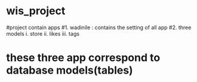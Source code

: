 # wis_project
#project contain apps
#1. wadinile : contains the setting of all app
#2. three models i. store ii. likes iii. tags
# these three app correspond to database models(tables)
